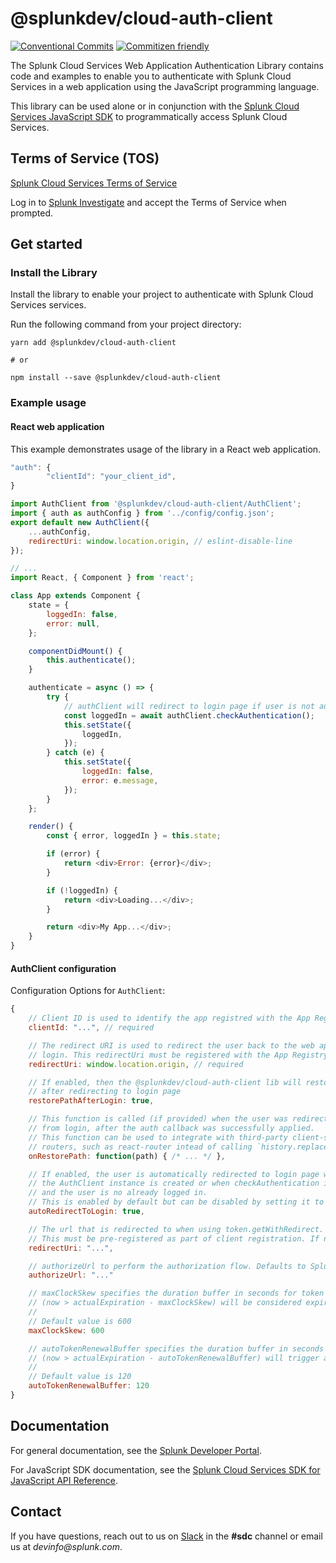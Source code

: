 # @splunkdev/cloud-auth-client

[![Conventional Commits](https://img.shields.io/badge/Conventional%20Commits-1.0.0-yellow.svg)](https://conventionalcommits.org)
[![Commitizen friendly](https://img.shields.io/badge/commitizen-friendly-brightgreen.svg)](http://commitizen.github.io/cz-cli/)

The Splunk Cloud Services Web Application Authentication Library contains code and examples to enable you to authenticate with Splunk Cloud Services in a web application using the JavaScript programming language.

This library can be used alone or in conjunction with the [Splunk Cloud Services JavaScript SDK](https://github.com/splunk/splunk-cloud-sdk-js/) to programmatically access Splunk Cloud Services.

## Terms of Service (TOS)
[Splunk Cloud Services Terms of Service](https://auth.scp.splunk.com/tos)

Log in to [Splunk Investigate](https://si.scp.splunk.com/) and accept the Terms of Service when prompted.

## Get started

### Install the Library

Install the library to enable your project to authenticate with Splunk Cloud Services services.

Run the following command from your project directory:

```sh-session
yarn add @splunkdev/cloud-auth-client

# or

npm install --save @splunkdev/cloud-auth-client
```

### Example usage

#### React web application

This example demonstrates usage of the library in a React web application.

```js
"auth": {
        "clientId": "your_client_id",
}
```

```js
import AuthClient from '@splunkdev/cloud-auth-client/AuthClient';
import { auth as authConfig } from '../config/config.json';
export default new AuthClient({
    ...authConfig,
    redirectUri: window.location.origin, // eslint-disable-line
});

// ...
import React, { Component } from 'react';

class App extends Component {
    state = {
        loggedIn: false,
        error: null,
    };

    componentDidMount() {
        this.authenticate();
    }

    authenticate = async () => {
        try {
            // authClient will redirect to login page if user is not authenticated.
            const loggedIn = await authClient.checkAuthentication();
            this.setState({
                loggedIn,
            });
        } catch (e) {
            this.setState({
                loggedIn: false,
                error: e.message,
            });
        }
    };

    render() {
        const { error, loggedIn } = this.state;

        if (error) {
            return <div>Error: {error}</div>;
        }

        if (!loggedIn) {
            return <div>Loading...</div>;
        }

        return <div>My App...</div>;
    }
}
```

#### AuthClient configuration

Configuration Options for `AuthClient`:

```js
{
    // Client ID is used to identify the app registred with the App Registry
    clientId: "...", // required

    // The redirect URI is used to redirect the user back to the web app after
    // login. This redirectUri must be registered with the App Registry
    redirectUri: window.location.origin, // required

    // If enabled, then the @splunkdev/cloud-auth-client lib will restore the path of the web app
    // after redirecting to login page
    restorePathAfterLogin: true,

    // This function is called (if provided) when the user was redirected back
    // from login, after the auth callback was successfully applied.
    // This function can be used to integrate with third-party client-side
    // routers, such as react-router intead of calling `history.replaceState`.
    onRestorePath: function(path) { /* ... */ },

    // If enabled, the user is automatically redirected to login page when
    // the AuthClient instance is created or when checkAuthentication is called
    // and the user is no already logged in.
    // This is enabled by default but can be disabled by setting it to `false`.
    autoRedirectToLogin: true,

    // The url that is redirected to when using token.getWithRedirect.
    // This must be pre-registered as part of client registration. If no redirectUri is provided, defaults to the current origin.
    redirectUri: "...",

    // authorizeUrl to perform the authorization flow. Defaults to Splunk authorize server.
    authorizeUrl: "..."

    // maxClockSkew specifies the duration buffer in seconds for token expiration
    // (now > actualExpiration - maxClockSkew) will be considered expired
    //
    // Default value is 600
    maxClockSkew: 600

    // autoTokenRenewalBuffer specifies the duration buffer in seconds for token auto renewal.
    // (now > actualExpiration - autoTokenRenewalBuffer) will trigger an auto renewal
    //
    // Default value is 120
    autoTokenRenewalBuffer: 120
}
```

## Documentation
For general documentation, see the [Splunk Developer Portal](https://developer.splunk.com/scs/).

For JavaScript SDK documentation, see the [Splunk Cloud Services SDK for JavaScript API Reference](https://developer.splunk.com/scs/reference/sdk/splunk-cloud-sdk-js).

## Contact
If you have questions, reach out to us on [Slack](https://splunkdevplatform.slack.com) in the **#sdc** channel or email us at _devinfo@splunk.com_.

